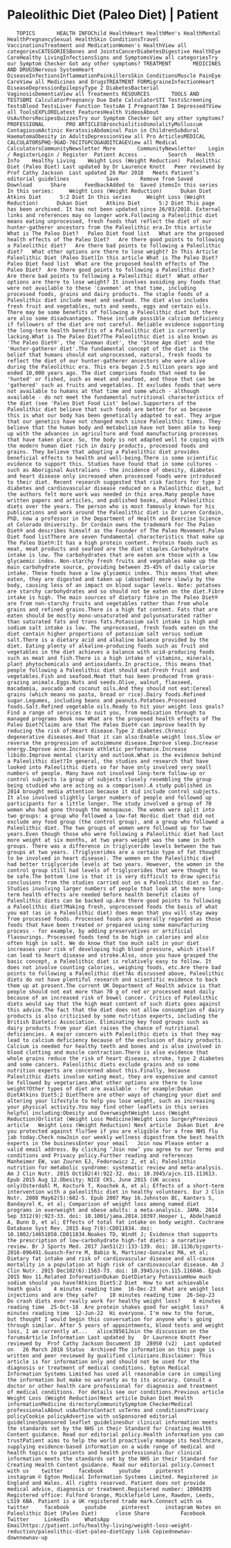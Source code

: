 # Paleolithic Diet (Paleo Diet) | Patient

       TOPICS       HEALTH INFOChild HealthHeart HealthMen's HealthMental HealthPregnancySexual HealthSkin ConditionsTravel VaccinationsTreatment and MedicationWomen's HealthView all categoriesCATEGORIESBones and JointsCancerDiabetesDigestive HealthEye CareHealthy LivingInfectionsSigns and SymptomsView all categoriesTry our Symptom Checker Got any other symptoms? TREATMENT       MEDICINES AND DRUGSNervous SystemHeart DiseaseInfectionsInflammationPainkillersSkin ConditionsMuscle PainEye CareView all Medicines and DrugsTREATMENT FORMigraineInfectionHeart DiseaseDepressionEpilepsyType 2 DiabetesBacterial VaginosisDementiaView all Treatments RESOURCES       TOOLS AND TESTSBMI CalculatorPregnancy Due Date CalculatorSTI TestsScreening TestsBlood TestsLiver Function TestsAm I Pregnant?Am I Depressed?View all ToolsEXPLORELatest FeaturesHealth VideosAbout UsAuthorsRecipesQuizzesTry our Symptom Checker Got any other symptoms? PROFESSIONAL       PRO ARTICLESBronchiolitisOsmolalityMolluscum ContagiosumActinic KeratosisAbdominal Pain in ChildrenSubdural HaematomaObesity in AdultsDepressionView all Pro ArticlesMEDICAL CALCULATORSPHQ-9GAD-76CITGPCOGAUDITCAGEView all Medical CalculatorsCommunityNewsletter More       CommunityNewsletter    Login / RegisterLogin / Register  Patient Access  .       Search   Health Info    Healthy Living    Weight Loss (Weight Reduction)  Paleolithic Diet (Paleo Diet) Last updated by Dr Laurence Knott   Peer reviewed by Prof Cathy Jackson  Last updated 26 Mar 2018   Meets Patient’s editorial guidelines            Save       Remove from Saved       Download      Share      FeedbackAdded to  Saved itemsIn this series    In this series:     Weight Loss (Weight Reduction)      Dukan Diet      Atkins Diet      5:2 Diet In this series     Weight Loss (Weight Reduction)      Dukan Diet      Atkins Diet      5:2 Diet This page has been archived. It has not been updated since 26/03/2018. External links and references may no longer work.Following a Paleolithic diet means eating unprocessed, fresh foods that reflect the diet of our hunter-gatherer ancestors from the Paleolithic era.In this article   What is The Paleo Diet?   Paleo Diet food list   What are the proposed health effects of The Paleo Diet?   Are there good points to following a Paleolithic diet?   Are there bad points to following a Paleolithic diet?   What other options are there to lose weight? In This Article     Paleolithic Diet (Paleo Diet)In this article What is The Paleo Diet?  Paleo Diet food list  What are the proposed health effects of The Paleo Diet?  Are there good points to following a Paleolithic diet?  Are there bad points to following a Paleolithic diet?  What other options are there to lose weight? It involves avoiding any foods that were not available to these 'cavemen' at that time, including processed foods, grains and dairy products. The staple foods of a Paleolithic diet include meat and seafood. The diet also includes fresh fruit and vegetables, nuts and seeds, eggs and certain oils. There may be some benefits of following a Paleolithic diet but there are also some disadvantages. These include possible calcium deficiency if followers of the diet are not careful. Reliable evidence supporting the long-term health benefits of a Paleolithic diet is currently lacking.What is The Paleo Diet?The Paleolithic diet is also known as 'The Paleo Diet®', the 'Caveman diet', the 'Stone Age diet' and the 'Hunter-gatherer diet'.The fundamental concept of the diet is the belief that humans should eat unprocessed, natural, fresh foods to reflect the diet of our hunter-gatherer ancestors who were alive during the Paleolithic era. This era began 2.5 million years ago and ended 10,000 years ago. The diet comprises foods that need to be 'hunted' or fished, such as meat and seafood, and those that can be 'gathered' such as fruits and vegetables. It excludes foods that were not available to humans at that time and some which - although available - do not meet the fundamental nutritional characteristics of the diet (see 'Paleo Diet Food List' below).Supporters of the Paleolithic diet believe that such foods are better for us because this is what our body has been genetically adapted to eat. They argue that our genetics have not changed much since Paleolithic times. They believe that the human body and metabolism have not been able to keep up with the advances in agriculture and food manufacturing processes that have taken place. So, the body is not adapted well to coping with the modern human diet rich in dairy products, processed foods and grains. They believe that adopting a Paleolithic diet provides beneficial effects to health and well-being.There is some scientific evidence to support this. Studies have found that in some cultures - such as Aboriginal Australians - the incidence of obesity, diabetes and heart disease only increased when processed foods were introduced to their diet. Recent research suggested that risk factors for type 2 diabetes and cardiovascular disease reduced on a Paleolithic diet, but the authors felt more work was needed in this area.Many people have written papers and articles, and published books, about Paleolithic diets over the years. The person who is most famously known for his publications and work around the Paleolithic diet is Dr Loren Cordain, PhD, now a professor in the Department of Health and Exercise Science at Colorado University. Dr Cordain owns the trademark for The Paleo Diet® and describes himself as the Founder of The Paleo Movement.Paleo Diet food listThere are seven fundamental characteristics that make up The Paleo Diet®:It has a high protein content. Protein foods such as meat, meat products and seafood are the diet staples.Carbohydrate intake is low. The carbohydrates that are eaten are those with a low glycaemic index. Non-starchy fresh fruits and vegetables make up the main carbohydrate source, providing between 35-45% of daily calorie intake. These foods have a low glycaemic index. This means that when eaten, they are digested and taken up (absorbed) more slowly by the body, causing less of an impact on blood sugar levels. Note: potatoes are starchy carbohydrates and so should not be eaten on the diet.Fibre intake is high. The main sources of dietary fibre in The Paleo Diet® are from non-starchy fruits and vegetables rather than from whole grains and refined grains.There is a high fat content. Fats that are eaten should be mostly mono-unsaturated and polyunsaturated rather than saturated fats and trans fats.Potassium salt intake is high and sodium salt intake is low. The unprocessed, fresh foods eaten on the diet contain higher proportions of potassium salt versus sodium salt.There is a dietary acid and alkaline balance provided by the diet. Eating plenty of alkaline-producing foods such as fruit and vegetables in the diet achieves a balance with acid-producing foods such as meat and fish.There is a high intake of vitamins, minerals, plant phytochemicals and antioxidants.In practice, this means that people following a Paleolithic diet should eat:Fresh fruit and vegetables.Fish and seafood.Meat that has been produced from grass-grazing animals.Eggs.Nuts and seeds.Olive, walnut, flaxseed, macadamia, avocado and coconut oils.And they should not eat:Cereal grains (which means no pasta, bread or rice).Dairy foods.Refined sugar.Legumes, including beans and peanuts.Potatoes.Processed foods.Salt.Refined vegetable oils.Ready to hit your weight loss goals?Find a range of services to suit you, from medication through to managed programs Book now What are the proposed health effects of The Paleo Diet?Claims are that The Paleo Diet® can improve health by reducing the risk of:Heart disease.Type 2 diabetes.Chronic degenerative diseases.And that it can also:Enable weight loss.Slow or reverse the progression of autoimmune disease.Improve sleep.Increase energy.Improve acne.Increase athletic performance.Increase libido.Improve mental clarity and outlook.What is the evidence behind a Paleolithic diet?In general, the studies and research that have looked into Paleolithic diets so far have only involved very small numbers of people. Many have not involved long-term follow-up or control subjects (a group of subjects closely resembling the group being studied who are acting as a comparison).A study published in 2014 brought media attention because it did include control subjects. It also involved slightly larger numbers of people and followed up participants for a little longer. The study involved a group of 70 women who had gone through the menopause. The women were split into two groups: a group who followed a low-fat Nordic diet that did not exclude any food group (the control group), and a group who followed a Paleolithic diet. The two groups of women were followed up for two years.Even though those who were following a Paleolithic diet had lost more weight at six months, at two years weight was the same in both groups. There was a difference in triglyceride levels between the two groups at two years. (Triglycerides are a certain type of fat thought to be involved in heart disease). The women on the Paleolithic diet had better triglyceride levels at two years. However, the women in the control group still had levels of triglycerides that were thought to be safe.The bottom line is that it is very difficult to draw specific conclusions from the studies carried out on a Paleolithic diet so far. Studies involving larger numbers of people that look at the more long-term health effects are needed before health benefit claims of Paleolithic diets can be backed up.Are there good points to following a Paleolithic diet?Making fresh, unprocessed foods the basis of what you eat (as in a Paleolithic diet) does mean that you will stay away from processed foods. Processed foods are generally regarded as those foods that have been treated or prepared using some manufacturing process - for example, by adding preservatives or artificial flavourings. Processed foods tend to be high in calories and also often high in salt. We do know that too much salt in your diet increases your risk of developing high blood pressure, which itself can lead to heart disease and stroke.Also, once you have grasped the basic concept, a Paleolithic diet is relatively easy to follow. It does not involve counting calories, weighing foods, etc.Are there bad points to following a Paleolithic diet?As discussed above, Paleolithic diets do not have plentiful research and scientific evidence to back them up at present.The current UK Department of Health advice is that people should not eat more than 70 g of red or processed meat daily because of an increased risk of bowel cancer. Critics of Paleolithic diets would say that the high meat content of such diets goes against this advice.The fact that the diet does not allow consumption of dairy products is also criticised by some nutrition experts, including the British Dietetic Association. Eliminating key food groups such as dairy products from your diet raises the chance of nutritional deficiencies. A major concern with Paleolithic diets is that they may lead to calcium deficiency because of the exclusion of dairy products. Calcium is needed for healthy teeth and bones and is also involved in blood clotting and muscle contraction.There is also evidence that whole grains reduce the risk of heart disease, stroke, type 2 diabetes and some cancers. Paleolithic diets exclude grains and so some nutrition experts are concerned about this.Finally, because Paleolithic diets involve eating meat, they are expensive and cannot be followed by vegetarians.What other options are there to lose weight?Other types of diet are available - for example:Dukan DietAtkins Diet5:2 DietThere are other ways of changing your diet and altering your lifestyle to help you lose weight, such as increasing your physical activity.You may find other leaflets in this series helpful including:Obesity and OverweightWeight Loss (Weight Reduction)Orlistat (Weight Loss Medicine)Weight Loss SurgeryPrevious article   Weight Loss (Weight Reduction) Next article  Dukan Diet  Are you protected against flu?See if you are eligible for a free NHS flu jab today.Check nowJoin our weekly wellness digestfrom the best health experts in the businessEnter your email   Join now Please enter a valid email address. By clicking ‘Join now’ you agree to our Terms and conditions and Privacy policy.Further reading and references  Manheimer EW, van Zuuren EJ, Fedorowicz Z, et al; Paleolithic nutrition for metabolic syndrome: systematic review and meta-analysis. Am J Clin Nutr. 2015 Oct102(4):922-32. doi: 10.3945/ajcn.115.113613. Epub 2015 Aug 12.Obesity; NICE CKS, June 2015 (UK access only)Osterdahl M, Kocturk T, Koochek A, et al; Effects of a short-term intervention with a paleolithic diet in healthy volunteers. Eur J Clin Nutr. 2008 May62(5):682-5. Epub 2007 May 16.Johnston BC, Kanters S, Bandayrel K, et al; Comparison of weight loss among named diet programs in overweight and obese adults: a meta-analysis. JAMA. 2014 Sep 3312(9):923-33. doi: 10.1001/jama.2014.10397.Hooper L, Abdelhamid A, Bunn D, et al; Effects of total fat intake on body weight. Cochrane Database Syst Rev. 2015 Aug 7(8):CD011834. doi: 10.1002/14651858.CD011834.Noakes TD, Windt J; Evidence that supports the prescription of low-carbohydrate high-fat diets: a narrative review. Br J Sports Med. 2017 Jan51(2):133-139. doi: 10.1136/bjsports-2016-096491.Guasch-Ferre M, Babio N, Martinez-Gonzalez MA, et al; Dietary fat intake and risk of cardiovascular disease and all-cause mortality in a population at high risk of cardiovascular disease. Am J Clin Nutr. 2015 Dec102(6):1563-73. doi: 10.3945/ajcn.115.116046. Epub 2015 Nov 11.Related InformationDukan DietDietary PotassiumHow much sodium should you have?Atkins Diet5:2 Diet  How to set achievable heath goals    4 minutes reading time  16-Dec-23  What are weight loss injections and are they safe?    10 minutes reading time  26-Sep-23  Do crash diets ever really work for healthy weight loss?    6 minutes reading time  25-Oct-18  Are protein shakes good for weight loss?    6 minutes reading time  12-Jun-22  Hi everyone. I'm new to the forum, but thought I would begin this conversation for anyone who's going through similar. After 5 years of appointments, blood tests and weight loss, I am currently at...   alice38561Join the discussion on the forumsArticle Information Last updated by   Dr Laurence Knott Peer reviewed by  Prof Cathy Jackson Document ID  28950 (v2)  Last updated on   26 March 2018 Status  Archived The information on this page is written and peer reviewed by qualified clinicians.Disclaimer: This article is for information only and should not be used for the diagnosis or treatment of medical conditions. Egton Medical Information Systems Limited has used all reasonable care in compiling the information but make no warranty as to its accuracy. Consult a doctor or other health care professional for diagnosis and treatment of medical conditions. For details see our conditions.Previous article  Weight Loss (Weight Reduction)Next article Dukan Diet Health informationMedicine directoryCommunitySymptom CheckerMedical professionalsAbout usAuthorsContact usTerms and conditionsPrivacy policyCookie policyAdvertise with usSponsored editorial guidelinesSponsored leaflet guidelinesOur clinical information meets the standards set by the NHS in their Standard for Creating Health Content guidance. Read our editorial policy.Health information you can trustPatient aims to help the world proactively manage its healthcare, supplying evidence-based information on a wide range of medical and health topics to patients and health professionals.Our clinical information meets the standards set by the NHS in their Standard for Creating Health Content guidance. Read our editorial policy.Connect with us    twitter     facebook     youtube     pinterest     instagram © Egton Medical Information Systems Limited. Registered in England and Wales. All rights reserved. Patient does not provide medical advice, diagnosis or treatment.Registered number: 10004395 Registered office: Fulford Grange, Micklefield Lane, Rawdon, Leeds, LS19 6BA. Patient is a UK registered trade mark.Connect with us    twitter     facebook     youtube     pinterest     instagram Notes on Paleolithic Diet (Paleo Diet)      close Share          Facebook     Twitter     LinkedIn     WhatsApp     Emailhttps://patient.info/healthy-living/weight-loss-weight-reduction/paleolithic-diet-paleo-dietCopy link Copiednewnav-downnewnav-up


